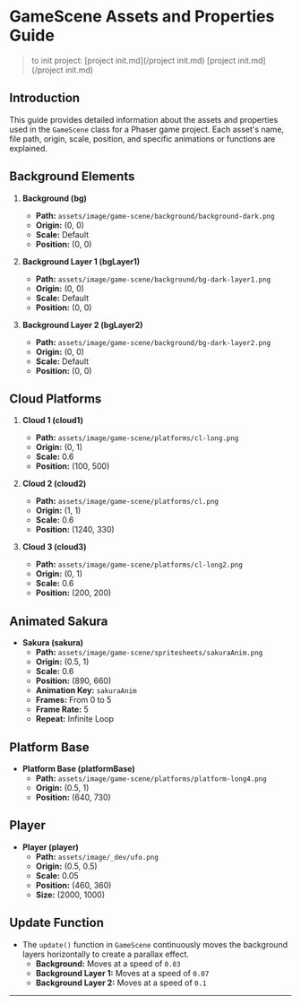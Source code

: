 # GameScene Assets and Properties Guide
> to init project: [project init.md](/project init.md)
[project init.md](/project init.md)

## Introduction
This guide provides detailed information about the assets and properties used in the `GameScene` class for a Phaser game project. Each asset's name, file path, origin, scale, position, and specific animations or functions are explained.

## Background Elements
1. **Background (bg)**
   - **Path:** `assets/image/game-scene/background/background-dark.png`
   - **Origin:** (0, 0)
   - **Scale:** Default
   - **Position:** (0, 0)

2. **Background Layer 1 (bgLayer1)**
   - **Path:** `assets/image/game-scene/background/bg-dark-layer1.png`
   - **Origin:** (0, 0)
   - **Scale:** Default
   - **Position:** (0, 0)

3. **Background Layer 2 (bgLayer2)**
   - **Path:** `assets/image/game-scene/background/bg-dark-layer2.png`
   - **Origin:** (0, 0)
   - **Scale:** Default
   - **Position:** (0, 0)

## Cloud Platforms
1. **Cloud 1 (cloud1)**
   - **Path:** `assets/image/game-scene/platforms/cl-long.png`
   - **Origin:** (0, 1)
   - **Scale:** 0.6
   - **Position:** (100, 500)

2. **Cloud 2 (cloud2)**
   - **Path:** `assets/image/game-scene/platforms/cl.png`
   - **Origin:** (1, 1)
   - **Scale:** 0.6
   - **Position:** (1240, 330)

3. **Cloud 3 (cloud3)**
   - **Path:** `assets/image/game-scene/platforms/cl-long2.png`
   - **Origin:** (0, 1)
   - **Scale:** 0.6
   - **Position:** (200, 200)

## Animated Sakura
- **Sakura (sakura)**
  - **Path:** `assets/image/game-scene/spritesheets/sakuraAnim.png`
  - **Origin:** (0.5, 1)
  - **Scale:** 0.6
  - **Position:** (890, 660)
  - **Animation Key:** `sakuraAnim`
  - **Frames:** From 0 to 5
  - **Frame Rate:** 5
  - **Repeat:** Infinite Loop

## Platform Base
- **Platform Base (platformBase)**
  - **Path:** `assets/image/game-scene/platforms/platform-long4.png`
  - **Origin:** (0.5, 1)
  - **Position:** (640, 730)

## Player
- **Player (player)**
  - **Path:** `assets/image/_dev/ufo.png`
  - **Origin:** (0.5, 0.5)
  - **Scale:** 0.05
  - **Position:** (460, 360)
  - **Size:** (2000, 1000)

## Update Function
- The `update()` function in `GameScene` continuously moves the background layers horizontally to create a parallax effect.
  - **Background:** Moves at a speed of `0.03`
  - **Background Layer 1:** Moves at a speed of `0.07`
  - **Background Layer 2:** Moves at a speed of `0.1`

---

